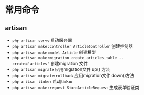 # 常用命令

## artisan

- `php artisan serve` 启动服务器
- `php artisan make:controller ArticleController` 创建控制器
- `php artisan make:model Article` 创建模型
- `php artisan make:migration create_articles_table --create='articles'` 创建migration 文件
- `php artisan migrate` 应用migration文件 up() 方法
- `php artisan migrate:rollback` 应用migration文件 down()方法
- `php artisan tinker` 启动tinker
- `php artisan make:request StoreArticleRequest` 生成表单验证类